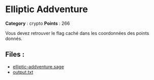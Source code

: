 # Elliptic Addventure

**Category** : crypto
**Points** : 266

Vous devez retrouver le flag caché dans les coordonnées des points donnés.


## Files : 
 - [elliptic-addventure.sage](./elliptic-addventure.sage)
 - [output.txt](./output.txt)



